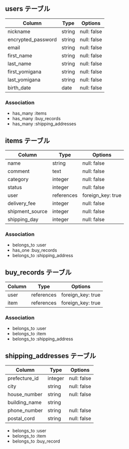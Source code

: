 ## users テーブル

|       Column       |  Type   |   Options    |
|--------------------|---------|--------------|
| nickname           | string  | null: false  |
| encrypted_password | string  | null: false  |
| email              | string  | null: false  |
| first_name         | string  | null: false  |
| last_name          | string  | null: false  |
| first_yomigana     | string  | null: false  |
| last_yomigana      | string  | null: false  |
| birth_date         | date    | null: false  |

### Association
- has_many :items
- has_many :buy_records
- has_many :shipping_addresses

## items テーブル

|     Column      |   Type     |       Options     |
|-----------------|------------|-------------------|
| name            | string     | null: false       |
| comment         | text       | null: false       |
| category        | integer    | null: false       |
| status          | integer    | null: false       |
| user            | references | foreign_key: true |
| delivery_fee    | integer    | null: false       |
| shipment_source | integer    | null: false       |
| shipping_day    | integer    | null: false       |

### Association
- belongs_to :user
- has_one :buy_records
- belongs_to :shipping_address

## buy_records テーブル

|     Column      |   Type     |       Options     |
|-----------------|------------|-------------------|
| user            | references | foreign_key: true |
| item            | references | foreign_key: true |

### Association
- belongs_to :user
- belongs_to :item
- belongs_to :shipping_address

## shipping_addresses テーブル
|     Column      |   Type     |       Options     |
|-----------------|------------|-------------------|
| prefecture_id   | integer    | null: false       |
| city            | string     | null: false       |
| house_number    | string     | null: false       |
| building_name   | string     |                   |
| phone_number    | string     | null: false       |
| postal_cord     | string     | null: false       |


- belongs_to :user
- belongs_to :item
- belongs_to :buy_record